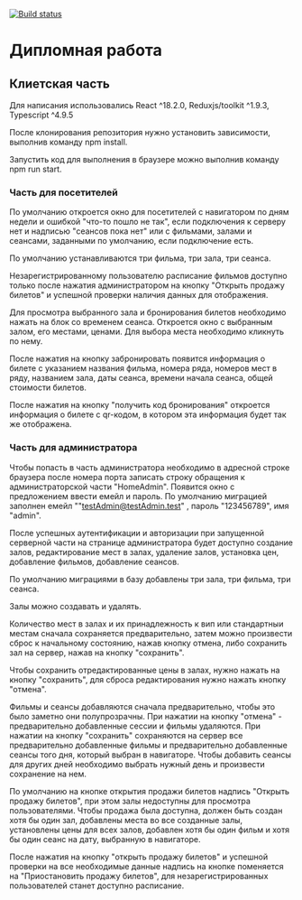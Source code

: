 [![Build status](https://ci.appveyor.com/api/projects/status/9fin9nwqbxxfq7sa?svg=true)](https://ci.appveyor.com/project/Nataliya2020/fs-diploma-front)

# Дипломная работа

## Клиетская часть

Для написания использовались React ^18.2.0, Reduxjs/toolkit ^1.9.3, Typescript ^4.9.5

После клонирования репозитория нужно установить зависимости, выполнив команду npm install.

Запустить код для выполнения в браузере можно выполнив команду npm run start. 

### Часть для посетителей

По умолчанию откроется окно для посетителей с навигатором по дням недели и ошибкой "что-то пошло не так", если подключения к серверу нет и надписью "сеансов пока нет" или с фильмами, залами и сеансами, заданными по умолчанию, если подключение есть. 

По умолчанию устанавливаются три фильма, три зала, три сеанса.

Незарегистрированному пользователю расписание фильмов доступно только после нажатия администратором на кнопку "Открыть продажу билетов" и успешной проверки наличия данных для отображения.

Для просмотра выбранного зала и бронирования билетов необходимо нажать на блок со временем сеанса. Откроется окно с выбранным залом, его местами, ценами. Для выбора места необходимо кликнуть по нему.

После нажатия на кнопку забронировать появится информация о билете с указанием названия фильма, номера ряда, номеров мест в ряду, названием зала, даты сеанса, времени начала сеанса, общей стоимости билетов.

После нажатия на кнопку "получить код бронирования" откроется информация о билете с qr-кодом, в котором эта информация будет так же отображена.

### Часть для администратора

Чтобы попасть в часть администратора необходимо в адресной строке браузера после номера порта записать строку обращения к администраторской части "HomeAdmin". Появится окно с предложением ввести емейл и пароль. По умолчанию миграцией заполнен емейл ""testAdmin@testAdmin.test" , пароль "123456789", имя "admin".

После успешных аутентификации и авторизации при запущенной серверной части на странице администратора будет доступно создание залов, редактирование мест в залах, удаление залов, установка цен, добавление фильмов, добавление сеансов.

По умолчанию миграциями в базу добавлены три зала, три фильма, три сеанса.

Залы можно создавать и удалять.

Количество мест в залах и их принадлежность к вип или стандартныи местам сначала сохраняется предварительно, затем можно произвести сброс к начальному состоянию, нажав кнопку отмена, либо сохранить зал на сервер, нажав на кнопку "сохранить".

Чтобы сохранить отредактированные цены в залах, нужно нажать на кнопку "сохранить", для сброса редактирования нужно нажать кнопку "отмена".

Фильмы и сеансы добавляются сначала предварительно, чтобы это было заметно они полупрозрачны. При нажатии на кнопку "отмена" - предварительно добавленные сессии и фильмы удаляются. При нажатии на кнопку "сохранить" сохраняются на сервер все предварительно добавленные фильмы и предварительно добавленные сеансы того дня, который выбран в навигаторе. Чтобы добавить сеансы для других дней необходимо выбрать нужный день и произвести сохранение на нем.

По умолчанию на кнопке открытия продажи билетов надпись "Открыть продажу билетов", при этом залы недоступны для просмотра пользователями. 
Чтобы продажа была доступна, должен быть создан хотя бы один зал, добавлены места во все созданные залы, установлены цены для всех залов, добавлен хотя бы один фильм и хотя бы один сеанс на дату, выбранную в навигаторе. 

После нажатия на кнопку "открыть продажу билетов" и успешной проверки на все необходимые данные надпись на кнопке поменяется на "Приостановить продажу билетов", для незарегистрированных пользователей станет доступно расписание.
